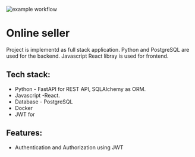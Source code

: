 ![example workflow](https://github.com/knetsov91/fastapi-react-postgresql/actions/workflows/python-app.yml/badge.svg?branch=main)


<h1>Online seller</h1>

<p>Project is implementd as full stack application.
Python and PostgreSQL are used for the backend. Javascript React libray is used for frontend. 
</p>

<h2>Tech stack:</h2>
<ul>
  <li>Python - FastAPI for REST API, SQLAlchemy as ORM.</li>
  <li>Javascript -React.</li>
  <li>Database - PostgreSQL</li>
  <li>Docker</li>
  <li>JWT for </li>
</ul>

<h2>Features:</h2>
<ul>
  <li>Authentication and Authorization using JWT</li>
</ul>
